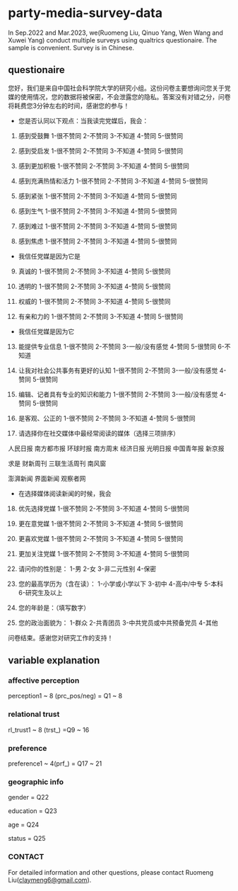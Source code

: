 # party-media-survey-data
In Sep.2022 and Mar.2023, we(Ruomeng Liu, Qinuo Yang, Wen Wang and Xuwei Yang) conduct multiple surveys using qualtrics questionaire. The sample is convenient. Survey is in Chinese.

## questionaire

您好，我们是来自中国社会科学院大学的研究小组。这份问卷主要想询问您关于党媒的使用情况，您的数据将被保密，不会泄露您的隐私。答案没有对错之分，问卷将耗费您3分钟左右的时间，感谢您的参与！

- 您是否认同以下观点：当我读完党媒后，我会：
  
1. 感到受鼓舞
1-很不赞同		2-不赞同		3-不知道	4-赞同		5-很赞同

2. 感到受启发
1-很不赞同		2-不赞同		3-不知道	4-赞同		5-很赞同

3. 感到更加积极
1-很不赞同		2-不赞同		3-不知道	4-赞同		5-很赞同

4. 感到充满热情和活力
1-很不赞同		2-不赞同		3-不知道	4-赞同		5-很赞同

5. 感到紧张
1-很不赞同		2-不赞同		3-不知道	4-赞同		5-很赞同

6. 感到生气
1-很不赞同		2-不赞同		3-不知道	4-赞同		5-很赞同

7. 感到难过
1-很不赞同		2-不赞同		3-不知道	4-赞同		5-很赞同

8. 感到焦虑
1-很不赞同		2-不赞同		3-不知道	4-赞同		5-很赞同


- 我信任党媒是因为它是

9. 真诚的
1-很不赞同		2-不赞同		3-不知道	4-赞同		5-很赞同

10. 透明的
1-很不赞同		2-不赞同		3-不知道	4-赞同		5-很赞同

11. 权威的
1-很不赞同		2-不赞同		3-不知道		4-赞同		5-很赞同

12. 有亲和力的
1-很不赞同		2-不赞同		3-不知道	4-赞同		5-很赞同


- 我信任党媒是因为它
  
13. 能提供专业信息
1-很不赞同 2-不赞同 3-一般/没有感觉 4-赞同 5-很赞同 6-不知道

14. 让我对社会公共事务有更好的认知
1-很不赞同 2-不赞同 3-一般/没有感觉 4-赞同 5-很赞同 

15. 编辑、记者具有专业的知识和能力
1-很不赞同 2-不赞同 3-一般/没有感觉 4-赞同 5-很赞同 

16. 是客观、公正的
1-很不赞同		2-不赞同		3-不知道	4-赞同		5-很赞同


17. 请选择你在社交媒体中最经常阅读的媒体（选择三项排序）

人民日报
南方都市报
环球时报
南方周末
经济日报
光明日报
中国青年报
新京报
	

求是
财新周刊
三联生活周刊
南风窗
	
澎湃新闻
界面新闻
观察者网


- 在选择媒体阅读新闻的时候，我会

18. 优先选择党媒
1-很不赞同		2-不赞同		3-不知道		4-赞同		5-很赞同

19. 更在意党媒
1-很不赞同		2-不赞同		3-不知道		4-赞同		5-很赞同

20. 更喜欢党媒
1-很不赞同		2-不赞同		3-不知道		4-赞同		5-很赞同

21. 更加关注党媒
1-很不赞同		2-不赞同		3-不知道	4-赞同		5-很赞同


22. 请问你的性别是：
1-男		2-女	3-非二元性别	4-保密

23. 您的最高学历为（含在读）：
1-小学或小学以下 3-初中 4-高中/中专 5-本科 6-研究生及以上

24. 您的年龄是：（填写数字）

25. 您的政治面貌为：
1-群众 2-共青团员 3-中共党员或中共预备党员 4-其他 

问卷结束。感谢您对研究工作的支持！

## variable explanation
### affective perception
perception1 ~ 8 (prc_pos/neg) = Q1 ~ 8

### relational trust
rl_trust1 ~ 8 (trst_) =Q9 ~ 16

### preference
preference1 ~ 4(prf_) = Q17 ~ 21

### geographic info
gender = Q22

education = Q23

age = Q24

status = Q25


### CONTACT
For detailed information and other questions, please contact Ruomeng Liu(claymeng6@gmail.com).





